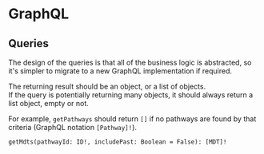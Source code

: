 # GraphQL

## Queries

The design of the queries is that all of the business logic is abstracted, so it's simpler to migrate to a new GraphQL implementation if required.  
  
The returning result should be an object, or a list of objects.  
If the query is potentially returning many objects, it should always return a list object, empty or not.
  
For example, `getPathways` should return `[]` if no pathways are found by that criteria (GraphQL notation `[Pathway]!`).

```gql
getMdts(pathwayId: ID!, includePast: Boolean = False): [MDT]!
```
